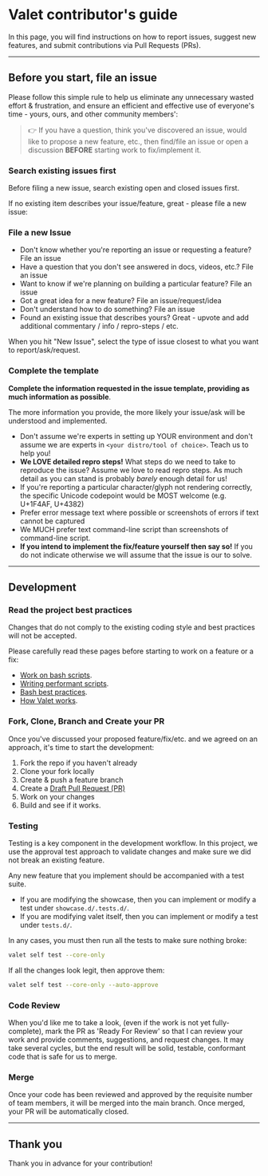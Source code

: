 # Valet contributor's guide

In this page, you will find instructions on how to report issues, suggest new features, and submit contributions via Pull Requests (PRs).

---

## Before you start, file an issue

Please follow this simple rule to help us eliminate any unnecessary wasted effort & frustration, and ensure an efficient and effective use of everyone's time - yours, ours, and other community members':

> 👉 If you have a question, think you've discovered an issue, would like to propose a new feature, etc., then find/file an issue or open a discussion **BEFORE** starting work to fix/implement it.

### Search existing issues first

Before filing a new issue, search existing open and closed issues first.

If no existing item describes your issue/feature, great - please file a new issue:

### File a new Issue

- Don't know whether you're reporting an issue or requesting a feature? File an issue
- Have a question that you don't see answered in docs, videos, etc.? File an issue
- Want to know if we're planning on building a particular feature? File an issue
- Got a great idea for a new feature? File an issue/request/idea
- Don't understand how to do something? File an issue
- Found an existing issue that describes yours? Great - upvote and add additional commentary / info / repro-steps / etc.

When you hit "New Issue", select the type of issue closest to what you want to report/ask/request.

### Complete the template

**Complete the information requested in the issue template, providing as much information as possible**.

The more information you provide, the more likely your issue/ask will be understood and implemented.

- Don't assume we're experts in setting up YOUR environment and don't assume we are experts in `<your distro/tool of choice>`. Teach us to help you!
- **We LOVE detailed repro steps!** What steps do we need to take to reproduce the issue? Assume we love to read repro steps. As much detail as you can stand is probably _barely_ enough detail for us!
- If you're reporting a particular character/glyph not rendering correctly, the specific Unicode codepoint would be MOST welcome (e.g. U+1F4AF, U+4382)
- Prefer error message text where possible or screenshots of errors if text cannot be captured
- We MUCH prefer text command-line script than screenshots of command-line script.
- **If you intend to implement the fix/feature yourself then say so!** If you do not indicate otherwise we will assume that the issue is our to solve.

---

## Development

### Read the project best practices

Changes that do not comply to the existing coding style and best practices will not be accepted.

Please carefully read these pages before starting to work on a feature or a fix:

- [Work on bash scripts](https://jcaillon.github.io/valet/docs/work-on-bash-scripts/).
- [Writing performant scripts](https://jcaillon.github.io/valet/docs/performance-tips/).
- [Bash best practices](https://jcaillon.github.io/valet/docs/bash-best-practices/).
- [How Valet works](https://jcaillon.github.io/valet/docs/valet-internals/).

### Fork, Clone, Branch and Create your PR

Once you've discussed your proposed feature/fix/etc. and we agreed on an approach, it's time to start the development:

1. Fork the repo if you haven't already
2. Clone your fork locally
3. Create & push a feature branch
4. Create a [Draft Pull Request (PR)](https://github.blog/2019-02-14-introducing-draft-pull-requests/)
5. Work on your changes
6. Build and see if it works.

### Testing

Testing is a key component in the development workflow. In this project, we use the approval test approach to validate changes and make sure we did not break an existing feature.

Any new feature that you implement should be accompanied with a test suite.

- If you are modifying the showcase, then you can implement or modify a test under `showcase.d/.tests.d/`.
- If you are modifying valet itself, then you can implement or modify a test under `tests.d/`.

In any cases, you must then run all the tests to make sure nothing broke:

```bash
valet self test --core-only
```

If all the changes look legit, then approve them:

```bash
valet self test --core-only --auto-approve
```

### Code Review

When you'd like me to take a look, (even if the work is not yet fully-complete), mark the PR as 'Ready For Review' so that I can review your work and provide comments, suggestions, and request changes. It may take several cycles, but the end result will be solid, testable, conformant code that is safe for us to merge.

### Merge

Once your code has been reviewed and approved by the requisite number of team members, it will be merged into the main branch. Once merged, your PR will be automatically closed.

---

## Thank you

Thank you in advance for your contribution!

